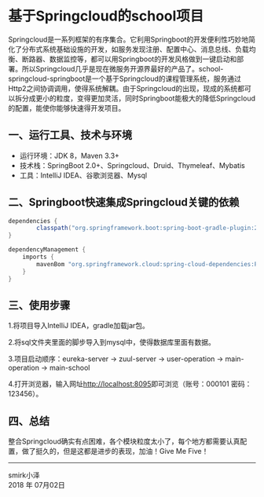 ﻿# 基于Springcloud的school项目

Springcloud是一系列框架的有序集合。它利用Springboot的开发便利性巧妙地简化了分布式系统基础设施的开发，如服务发现注册、配置中心、消息总线、负载均衡、断路器、数据监控等，都可以用Springboot的开发风格做到一键启动和部署。所以Springcloud几乎是现在微服务开源界最好的产品了。school-springcloud-springboot是一个基于Springcloud的课程管理系统，服务通过Http2之间协调调用，使得系统解耦。由于Springcloud的出现，现成的系统都可以拆分成更小的粒度，变得更加灵活，同时Springboot能极大的降低Springcloud的配置，能使你能够快速得开发项目。

## 一、运行工具、技术与环境

* 运行环境：JDK 8，Maven 3.3+
* 技术栈：SpringBoot 2.0+、Springcloud、Druid、Thymeleaf、Mybatis
* 工具：IntelliJ IDEA、谷歌浏览器、Mysql

## 二、Springboot快速集成Springcloud关键的依赖
```gradle
dependencies {
        classpath("org.springframework.boot:spring-boot-gradle-plugin:2.0.3.RELEASE")
}

dependencyManagement {
    imports {
        mavenBom "org.springframework.cloud:spring-cloud-dependencies:Finchley.RELEASE"
    }
}

```

## 三、使用步骤
1.将项目导入IntelliJ IDEA，gradle加载jar包。

2.将sql文件夹里面的脚步导入到mysql中，使得数据库里面有数据。

3.项目启动顺序：eureka-server → zuul-server → user-operation → main-operation → main-school

4.打开浏览器，输入网址[http://localhost:8095](http://localhost:8095)即可浏览（账号：000101  密码：123456）。

## 四、总结
整合Springcloud确实有点困难，各个模块粒度太小了，每个地方都需要认真配置，做了挺久的，但是这都是进步的表现，加油！Give Me Five！

------

smirk小泽   
2018 年 07月02日    
